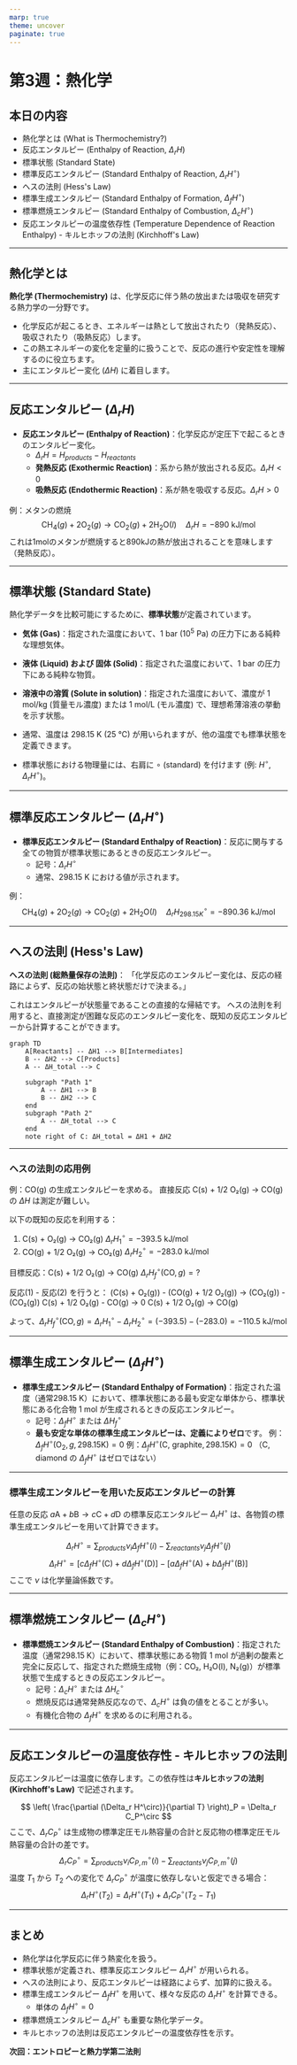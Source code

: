 ```yaml
---
marp: true
theme: uncover
paginate: true
---
```


# 第3週：熱化学

## 本日の内容
- 熱化学とは (What is Thermochemistry?)
- 反応エンタルピー (Enthalpy of Reaction, $\Delta_r H$)
- 標準状態 (Standard State)
- 標準反応エンタルピー (Standard Enthalpy of Reaction, $\Delta_r H^\circ$)
- ヘスの法則 (Hess's Law)
- 標準生成エンタルピー (Standard Enthalpy of Formation, $\Delta_f H^\circ$)
- 標準燃焼エンタルピー (Standard Enthalpy of Combustion, $\Delta_c H^\circ$)
- 反応エンタルピーの温度依存性 (Temperature Dependence of Reaction Enthalpy) - キルヒホッフの法則 (Kirchhoff's Law)

---

## 熱化学とは

**熱化学 (Thermochemistry)** は、化学反応に伴う熱の放出または吸収を研究する熱力学の一分野です。

- 化学反応が起こるとき、エネルギーは熱として放出されたり（発熱反応）、吸収されたり（吸熱反応）します。
- この熱エネルギーの変化を定量的に扱うことで、反応の進行や安定性を理解するのに役立ちます。
- 主にエンタルピー変化 ($\Delta H$) に着目します。

---

## 反応エンタルピー ($\Delta_r H$)

- **反応エンタルピー (Enthalpy of Reaction)**：化学反応が定圧下で起こるときのエンタルピー変化。
  - $\Delta_r H = H_{products} - H_{reactants}$
  - **発熱反応 (Exothermic Reaction)**：系から熱が放出される反応。$\Delta_r H < 0$
  - **吸熱反応 (Endothermic Reaction)**：系が熱を吸収する反応。$\Delta_r H > 0$

例：メタンの燃焼
$$ \text{CH}_4(g) + 2\text{O}_2(g) \rightarrow \text{CO}_2(g) + 2\text{H}_2\text{O}(l) \quad \Delta_r H = -890 \text{ kJ/mol} $$
これは1molのメタンが燃焼すると890kJの熱が放出されることを意味します（発熱反応）。

---

## 標準状態 (Standard State)

熱化学データを比較可能にするために、**標準状態**が定義されています。

- **気体 (Gas)**：指定された温度において、1 bar ($10^5$ Pa) の圧力下にある純粋な理想気体。
- **液体 (Liquid) および 固体 (Solid)**：指定された温度において、1 bar の圧力下にある純粋な物質。
- **溶液中の溶質 (Solute in solution)**：指定された温度において、濃度が 1 mol/kg (質量モル濃度) または 1 mol/L (モル濃度) で、理想希薄溶液の挙動を示す状態。

- 通常、温度は 298.15 K (25 ℃) が用いられますが、他の温度でも標準状態を定義できます。
- 標準状態における物理量には、右肩に $\circ$ (standard) を付けます (例: $H^\circ$, $\Delta_r H^\circ$)。

---

## 標準反応エンタルピー ($\Delta_r H^\circ$)

- **標準反応エンタルピー (Standard Enthalpy of Reaction)**：反応に関与する全ての物質が標準状態にあるときの反応エンタルピー。
  - 記号：$\Delta_r H^\circ$
  - 通常、298.15 K における値が示されます。

例：
$$ \text{CH}_4(g) + 2\text{O}_2(g) \rightarrow \text{CO}_2(g) + 2\text{H}_2\text{O}(l) \quad \Delta_r H^\circ_{298.15K} = -890.36 \text{ kJ/mol} $$

---

## ヘスの法則 (Hess's Law)

**ヘスの法則 (総熱量保存の法則)**：
「化学反応のエンタルピー変化は、反応の経路によらず、反応の始状態と終状態だけで決まる。」

これはエンタルピーが状態量であることの直接的な帰結です。
ヘスの法則を利用すると、直接測定が困難な反応のエンタルピー変化を、既知の反応エンタルピーから計算することができます。

```mermaid
graph TD
    A[Reactants] -- ΔH1 --> B[Intermediates]
    B -- ΔH2 --> C[Products]
    A -- ΔH_total --> C

    subgraph "Path 1"
        A -- ΔH1 --> B
        B -- ΔH2 --> C
    end
    subgraph "Path 2"
        A -- ΔH_total --> C
    end
    note right of C: ΔH_total = ΔH1 + ΔH2
```

---

### ヘスの法則の応用例

例：CO(g) の生成エンタルピーを求める。
直接反応 C(s) + 1/2 O₂(g) → CO(g) の $\Delta H$ は測定が難しい。

以下の既知の反応を利用する：
1.  C(s) + O₂(g) → CO₂(g)   $\Delta_r H^\circ_1 = -393.5 \text{ kJ/mol}$
2.  CO(g) + 1/2 O₂(g) → CO₂(g)   $\Delta_r H^\circ_2 = -283.0 \text{ kJ/mol}$

目標反応：C(s) + 1/2 O₂(g) → CO(g)   $\Delta_r H^\circ_f (\text{CO}, g) = ?$

反応(1) - 反応(2) を行うと：
  (C(s) + O₂(g)) - (CO(g) + 1/2 O₂(g)) → (CO₂(g)) - (CO₂(g))
  C(s) + 1/2 O₂(g) - CO(g) → 0
  C(s) + 1/2 O₂(g) → CO(g)

よって、$\Delta_r H^\circ_f (\text{CO}, g) = \Delta_r H^\circ_1 - \Delta_r H^\circ_2 = (-393.5) - (-283.0) = -110.5 \text{ kJ/mol}$

---

## 標準生成エンタルピー ($\Delta_f H^\circ$)

- **標準生成エンタルピー (Standard Enthalpy of Formation)**：指定された温度（通常298.15 K）において、標準状態にある最も安定な単体から、標準状態にある化合物 1 mol が生成されるときの反応エンタルピー。
  - 記号：$\Delta_f H^\circ$ または $\Delta H_f^\circ$
  - **最も安定な単体の標準生成エンタルピーは、定義によりゼロ**です。
    例：$\Delta_f H^\circ(\text{O}_2, g, 298.15\text{K}) = 0$
    例：$\Delta_f H^\circ(\text{C, graphite}, 298.15\text{K}) = 0$
    （C, diamond の $\Delta_f H^\circ$ はゼロではない）

---

### 標準生成エンタルピーを用いた反応エンタルピーの計算

任意の反応 $a\text{A} + b\text{B} \rightarrow c\text{C} + d\text{D}$ の標準反応エンタルピー $\Delta_r H^\circ$ は、各物質の標準生成エンタルピーを用いて計算できます。

$$ \Delta_r H^\circ = \sum_{products} \nu_i \Delta_f H^\circ(i) - \sum_{reactants} \nu_j \Delta_f H^\circ(j) $$
$$ \Delta_r H^\circ = [c \Delta_f H^\circ(\text{C}) + d \Delta_f H^\circ(\text{D})] - [a \Delta_f H^\circ(\text{A}) + b \Delta_f H^\circ(\text{B})] $$
ここで $\nu$ は化学量論係数です。

---

## 標準燃焼エンタルピー ($\Delta_c H^\circ$)

- **標準燃焼エンタルピー (Standard Enthalpy of Combustion)**：指定された温度（通常298.15 K）において、標準状態にある物質 1 mol が過剰の酸素と完全に反応して、指定された燃焼生成物（例：CO₂, H₂O(l), N₂(g)）が標準状態で生成するときの反応エンタルピー。
  - 記号：$\Delta_c H^\circ$ または $\Delta H_c^\circ$
  - 燃焼反応は通常発熱反応なので、$\Delta_c H^\circ$ は負の値をとることが多い。
  - 有機化合物の $\Delta_f H^\circ$ を求めるのに利用される。

---

## 反応エンタルピーの温度依存性 - キルヒホッフの法則

反応エンタルピーは温度に依存します。この依存性は**キルヒホッフの法則 (Kirchhoff's Law)** で記述されます。

$$ \left( \frac{\partial (\Delta_r H^\circ)}{\partial T} \right)_P = \Delta_r C_P^\circ $$
ここで、$\Delta_r C_P^\circ$ は生成物の標準定圧モル熱容量の合計と反応物の標準定圧モル熱容量の合計の差です。
$$ \Delta_r C_P^\circ = \sum_{products} \nu_i C_{P,m}^\circ(i) - \sum_{reactants} \nu_j C_{P,m}^\circ(j) $$
温度 $T_1$ から $T_2$ への変化で $\Delta_r C_P^\circ$ が温度に依存しないと仮定できる場合：
$$ \Delta_r H^\circ(T_2) = \Delta_r H^\circ(T_1) + \Delta_r C_P^\circ (T_2 - T_1) $$

---

## まとめ

- 熱化学は化学反応に伴う熱変化を扱う。
- 標準状態が定義され、標準反応エンタルピー $\Delta_r H^\circ$ が用いられる。
- ヘスの法則により、反応エンタルピーは経路によらず、加算的に扱える。
- 標準生成エンタルピー $\Delta_f H^\circ$ を用いて、様々な反応の $\Delta_r H^\circ$ を計算できる。
  - 単体の $\Delta_f H^\circ = 0$
- 標準燃焼エンタルピー $\Delta_c H^\circ$ も重要な熱化学データ。
- キルヒホッフの法則は反応エンタルピーの温度依存性を示す。

**次回：エントロピーと熱力学第二法則**
